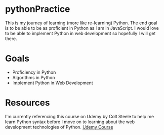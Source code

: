 # pythonPractice

This is my journey of learning (more like re-learning) Python. The end goal is to be able to be as proficient in Python as I am in JavaScript. I would love to be able to implement Python in web development so hopefully I will get there.

# Goals
- Proficiency in Python
- Algorithms in Python
- Implement Python in Web Development


# Resources
I'm currently referencing this course on Udemy by Colt Steele to help me learn Python syntax before I move on to learning about the web development technologies of Python.
[Udemy Course](https://www.udemy.com/course/one-week-python/)